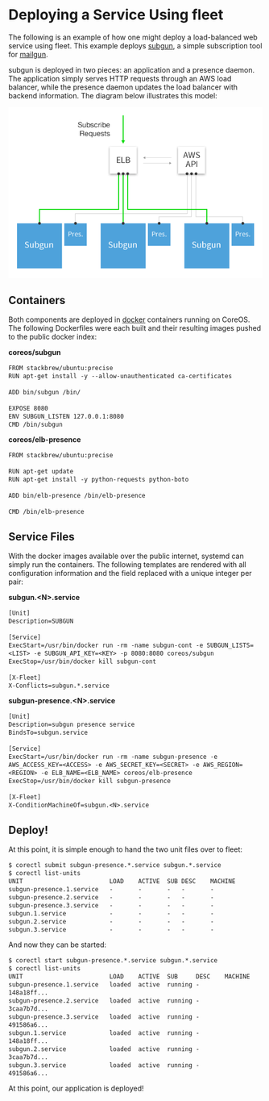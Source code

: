 # Deploying a Service Using fleet

The following is an example of how one might deploy a load-balanced web service using fleet. 
This example deploys [subgun](https://github.com/coreos/subgun), a simple subscription tool for [mailgun](https://mailgun.com/). 

subgun is deployed in two pieces: an application and a presence daemon. The application simply serves HTTP requests through an AWS load balancer, while the presence daemon updates the load balancer with backend information. The diagram below illustrates this model:

![image](img/subgun.png)

## Containers

Both components are deployed in [docker](https://www.docker.io/) containers running on CoreOS. The following Dockerfiles were each built and their resulting images pushed to the public docker index:

**coreos/subgun**

```
FROM stackbrew/ubuntu:precise
RUN apt-get install -y --allow-unauthenticated ca-certificates

ADD bin/subgun /bin/

EXPOSE 8080
ENV SUBGUN_LISTEN 127.0.0.1:8080
CMD /bin/subgun
```

**coreos/elb-presence**

```
FROM stackbrew/ubuntu:precise

RUN apt-get update
RUN apt-get install -y python-requests python-boto

ADD bin/elb-presence /bin/elb-presence

CMD /bin/elb-presence
```

## Service Files

With the docker images available over the public internet, systemd can simply run the containers. The following templates are rendered with all configuration information and the <N> field replaced with a unique integer per pair:

**subgun.\<N>.service**

```
[Unit]
Description=SUBGUN

[Service]
ExecStart=/usr/bin/docker run -rm -name subgun-cont -e SUBGUN_LISTS=<LIST> -e SUBGUN_API_KEY=<KEY> -p 8080:8080 coreos/subgun
ExecStop=/usr/bin/docker kill subgun-cont

[X-Fleet]
X-Conflicts=subgun.*.service
```

**subgun-presence.\<N>.service**

```
[Unit]
Description=subgun presence service
BindsTo=subgun.service

[Service]
ExecStart=/usr/bin/docker run -rm -name subgun-presence -e AWS_ACCESS_KEY=<ACCESS> -e AWS_SECRET_KEY=<SECRET> -e AWS_REGION=<REGION> -e ELB_NAME=<ELB_NAME> coreos/elb-presence
ExecStop=/usr/bin/docker kill subgun-presence

[X-Fleet]
X-ConditionMachineOf=subgun.<N>.service
```

## Deploy!


At this point, it is simple enough to hand the two unit files over to fleet:

```
$ corectl submit subgun-presence.*.service subgun.*.service
$ corectl list-units
UNIT						LOAD	ACTIVE	SUB	DESC	MACHINE
subgun-presence.1.service	-		-		-	-		-
subgun-presence.2.service	-		-		-	-		-
subgun-presence.3.service	-		-		-	-		-
subgun.1.service			-		-		-	-		-
subgun.2.service			-		-		-	-		-
subgun.3.service			-		-		-	-		-
```

And now they can be started:

```
$ corectl start subgun-presence.*.service subgun.*.service
$ corectl list-units
UNIT						LOAD	ACTIVE	SUB		DESC	MACHINE
subgun-presence.1.service	loaded	active	running	-		148a18ff...
subgun-presence.2.service	loaded	active	running	-		3caa7b7d...
subgun-presence.3.service	loaded	active	running	-		491586a6...
subgun.1.service			loaded	active	running	-		148a18ff...
subgun.2.service			loaded	active	running	-		3caa7b7d...
subgun.3.service			loaded	active	running	-		491586a6...
```

At this point, our application is deployed!
